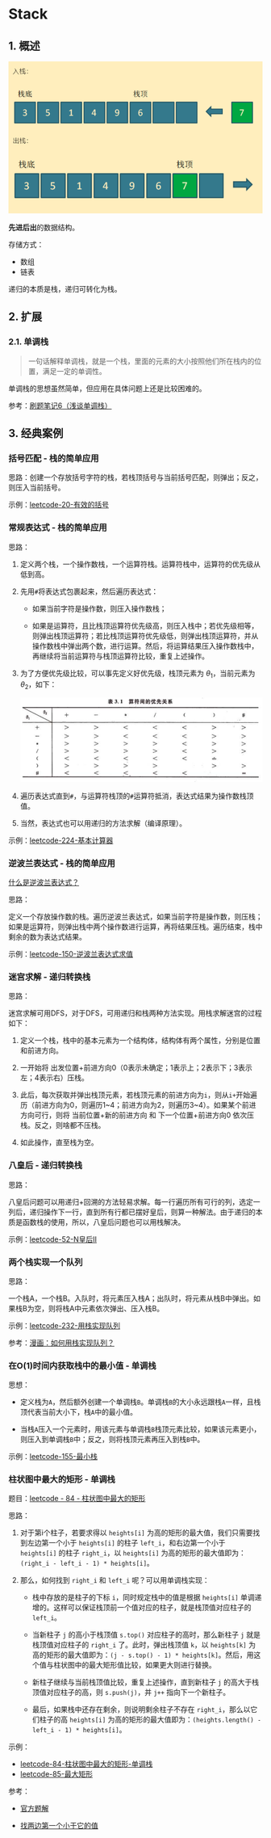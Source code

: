 # Stack

## 1. 概述

![pic](./img/stack1.png)

**先进后出**的数据结构。

存储方式：

- 数组
- 链表

递归的本质是栈，递归可转化为栈。

## 2. 扩展

### 2.1. 单调栈

> 一句话解释单调栈，就是一个栈，里面的元素的大小按照他们所在栈内的位置，满足一定的单调性。

单调栈的思想虽然简单，但应用在具体问题上还是比较困难的。

参考：[刷题笔记6（浅谈单调栈）](https://zhuanlan.zhihu.com/p/26465701)

## 3. 经典案例

### 括号匹配 - 栈的简单应用

思路：创建一个存放括号字符的栈，若栈顶括号与当前括号匹配，则弹出；反之，则压入当前括号。

示例：[leetcode-20-有效的括号](../../../exercise/leetcode/20有效的括号.cc)

### 常规表达式 - 栈的简单应用

思路：

1. 定义两个栈，一个操作数栈，一个运算符栈。运算符栈中，运算符的优先级从低到高。

2. 先用`#`将表达式包裹起来，然后遍历表达式：

    - 如果当前字符是操作数，则压入操作数栈；

    - 如果是运算符，且比栈顶运算符优先级高，则压入栈中；若优先级相等，则弹出栈顶运算符；若比栈顶运算符优先级低，则弹出栈顶运算符，并从操作数栈中弹出两个数，进行运算。然后，将运算结果压入操作数栈中，再继续将当前运算符与栈顶运算符比较，重复上述操作。

3. 为了方便优先级比较，可以事先定义好优先级，栈顶元素为 $\theta_1$，当前元素为 $\theta_2$，如下：

    ![pic](./img/stack2.png)

4. 遍历表达式直到`#`，与运算符栈顶的`#`运算符抵消，表达式结果为操作数栈顶值。

5. 当然，表达式也可以用递归的方法求解（编译原理）。

示例：[leetcode-224-基本计算器](../../../exercise/leetcode/224基本计算器.cc)

### 逆波兰表达式 - 栈的简单应用

[什么是逆波兰表达式？](https://baike.baidu.com/item/%E9%80%86%E6%B3%A2%E5%85%B0%E5%BC%8F/128437)

思路：

定义一个存放操作数的栈。遍历逆波兰表达式，如果当前字符是操作数，则压栈；如果是运算符，则弹出栈中两个操作数进行运算，再将结果压栈。遍历结束，栈中剩余的数为表达式结果。

示例：[leetcode-150-逆波兰表达式求值](../../../exercise/leetcode/150逆波兰表达式求值.cc)

### 迷宫求解 - 递归转换栈

思路：

迷宫求解可用DFS，对于DFS，可用递归和栈两种方法实现。用栈求解迷宫的过程如下：

1. 定义一个栈，栈中的基本元素为一个结构体，结构体有两个属性，分别是位置和前进方向。

2. 一开始将 出发位置+前进方向0（0表示未确定；1表示上；2表示下；3表示左；4表示右）压栈。

3. 此后，每次获取并弹出栈顶元素，若栈顶元素的前进方向为`i`，则从`i+`开始遍历（前进方向为0，则遍历1~4；前进方向为2，则遍历3~4）。如果某个前进方向可行，则将 当前位置+新的前进方向 和 下一个位置+前进方向0 依次压栈。反之，则啥都不压栈。

4. 如此操作，直至栈为空。

### 八皇后 - 递归转换栈

思路：

八皇后问题可以用递归+回溯的方法轻易求解。每一行遍历所有可行的列，选定一列后，递归操作下一行，直到所有行都已摆好皇后，则算一种解法。由于递归的本质是函数栈的使用，所以，八皇后问题也可以用栈解决。

示例：[leetcode-52-N皇后II](../../../exercise/leetcode/52N皇后II.cc)

### 两个栈实现一个队列

思路：

一个栈A，一个栈B。入队时，将元素压入栈A；出队时，将元素从栈B中弹出。如果栈B为空，则将栈A中元素依次弹出、压入栈B。

示例：[leetcode-232-用栈实现队列](../../../exercise/leetcode/232用栈实现队列.cc)

参考：[漫画：如何用栈实现队列？](https://mp.weixin.qq.com/s/IiOUgS5jZ6pgVqUAJHwNKg)

### 在O(1)时间内获取栈中的最小值 - 单调栈

思想：

- 定义栈为`A`，然后额外创建一个单调栈`B`。单调栈`B`的大小永远跟栈`A`一样，且栈顶代表当前大小下，栈`A`中的最小值。

- 当栈`A`压入一个元素时，用该元素与单调栈`B`栈顶元素比较，如果该元素更小，则压入到单调栈`B`中；反之，则将栈顶元素再压入到栈`B`中。

示例：[leetcode-155-最小栈](../../../exercise/leetcode/155最小栈.cc)

### 柱状图中最大的矩形 - 单调栈

题目：[leetcode - 84 - 柱状图中最大的矩形](https://leetcode-cn.com/problems/largest-rectangle-in-histogram/)

思路：

1. 对于第i个柱子，若要求得以 `heights[i]` 为高的矩形的最大值，我们只需要找到左边第一个小于 `heights[i]` 的柱子 `left_i`，和右边第一个小于 `heights[i]` 的柱子 `right_i`，以 `heights[i]` 为高的矩形的最大值即为：`(right_i - left_i - 1) * heights[i]`。

2. 那么，如何找到 `right_i` 和 `left_i` 呢？可以用单调栈实现：

    - 栈中存放的是柱子的下标 `i`，同时规定栈中的值是根据 `heights[i]` 单调递增的。这样可以保证栈顶前一个值对应的柱子，就是栈顶值对应柱子的 `left_i`。

    - 当新柱子 `j` 的高小于栈顶值 `s.top()` 对应柱子的高时，那么新柱子 `j` 就是栈顶值对应柱子的 `right_i` 了。此时，弹出栈顶值 `k`，以 `heights[k]` 为高的矩形的最大值即为：`(j - s.top() - 1) * heights[k]`。然后，用这个值与柱状图中的最大矩形值比较，如果更大则进行替换。

    - 新柱子继续与当前栈顶值比较，重复上述操作，直到新柱子 `j` 的高大于栈顶值对应柱子的高，则 `s.push(j)`，并 `j++` 指向下一个新柱子。

    - 最后，如果栈中还存在剩余，则说明剩余柱子不存在 `right_i`，那么以它们柱子的高 `heights[i]` 为高的矩形的最大值即为：`(heights.length() - left_i - 1) * heights[i]`。

示例：

- [leetcode-84-柱状图中最大的矩形-单调栈](../../../exercise/leetcode/84柱状图中最大的矩形-单调栈.cc)
- [leetcode-85-最大矩形](../../../exercise/leetcode/85最大矩形.cc)

参考：

- [官方题解](https://leetcode-cn.com/problems/largest-rectangle-in-histogram/solution/zhu-zhuang-tu-zhong-zui-da-de-ju-xing-by-leetcode/)

- [找两边第一个小于它的值](https://leetcode-cn.com/problems/largest-rectangle-in-histogram/solution/zhao-liang-bian-di-yi-ge-xiao-yu-ta-de-zhi-by-powc/)
